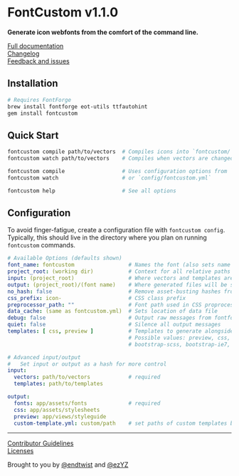 # FontCustom v1.1.0

**Generate icon webfonts from the comfort of the command line.**

[Full documentation](http://fontcustom.com)<br/>
[Changelog](https://github.com/FontCustom/fontcustom/blob/master/CHANGELOG.md)<br/>
[Feedback and issues](https://github.com/FontCustom/fontcustom/issues)

## Installation

```sh
# Requires FontForge
brew install fontforge eot-utils ttfautohint
gem install fontcustom
```

## Quick Start

```sh
fontcustom compile path/to/vectors  # Compiles icons into `fontcustom/`
fontcustom watch path/to/vectors    # Compiles when vectors are changed/added/removed

fontcustom compile                  # Uses configuration options from `fontcustom.yml`
fontcustom watch                    # or `config/fontcustom.yml`

fontcustom help                     # See all options
```

## Configuration

To avoid finger-fatigue, create a configuration file with `fontcustom config`. Typically, this should live in the directory where you plan on running `fontcustom` commands.

```yml
# Available Options (defaults shown)
font_name: fontcustom                 # Names the font (also sets name and directory of generated files)
project_root: (working dir)           # Context for all relative paths
input: (project_root)                 # Where vectors and templates are located
output: (project_root)/(font name)    # Where generated files will be saved
no_hash: false                        # Remove asset-busting hashes from generated files
css_prefix: icon-                     # CSS class prefix
preprocessor_path: ""                 # Font path used in CSS proprocessor templates
data_cache: (same as fontcustom.yml)  # Sets location of data file
debug: false                          # Output raw messages from fontforge
quiet: false                          # Silence all output messages
templates: [ css, preview ]           # Templates to generate alongside fonts
                                      # Possible values: preview, css, scss, scss-rails, bootstrap, 
                                      # bootstrap-scss, bootstrap-ie7, bootstrap-ie7-scss

# Advanced input/output
#   Set input or output as a hash for more control
input:
  vectors: path/to/vectors            # required
  templates: path/to/templates

output:
  fonts: app/assets/fonts             # required
  css: app/assets/stylesheets
  preview: app/views/styleguide
  custom-template.yml: custom/path    # set paths of custom templates by referencing their file name
```

---

[Contributor Guidelines](https://github.com/FontCustom/fontcustom/blob/master/CONTRIBUTING.md)<br/>
[Licenses](https://github.com/FontCustom/fontcustom/blob/master/LICENSES.txt)

Brought to you by [@endtwist](https://github.com/endtwist) and [@ezYZ](https://github.com/ezYZ)
